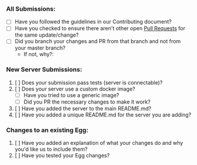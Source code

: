 ### All Submissions:

* [ ] Have you followed the guidelines in our Contributing document?
* [ ] Have you checked to ensure there aren't other open [Pull Requests](../pulls) for the same update/change?
* [ ] Did you branch your changes and PR from that branch and not from your master branch?
  * If not, why?:

<!-- You can erase any parts of this template not applicable to your Pull Request. -->

### New Server Submissions:

1. [ ] Does your submission pass tests (server is connectable)?
2. [ ] Does your server use a custom docker image?
    * [ ] Have you tried to use a generic image?
    * [ ] Did you PR the necessary changes to make it work?
3. [ ] Have you added the server to the main README.md?
4. [ ] Have you added a unique README.md for the server you are adding?

### Changes to an existing Egg:

1. [ ] Have you added an explanation of what your changes do and why you'd like us to include them?
2. [ ] Have you tested your Egg changes?
